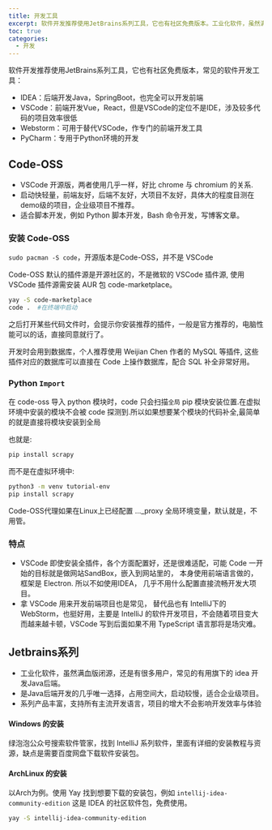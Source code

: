 ```yaml
---
title: 开发工具
excerpt: 软件开发推荐使用JetBrains系列工具，它也有社区免费版本。工业化软件，虽然满血版闭源，还是有很多用户，常见的有用旗下的 idea 开发Java后端
toc: true
categories:
  - 开发
---
```


软件开发推荐使用JetBrains系列工具，它也有社区免费版本，常见的软件开发工具：

- IDEA：后端开发Java，SpringBoot，也完全可以开发前端
- VSCode：前端开发Vue，React，但是VSCode的定位不是IDE，涉及较多代码的项目效率很低
- Webstorm：可用于替代VSCode，作专门的前端开发工具
- PyCharm：专用于Python环境的开发

## Code-OSS

* VSCode 开源版，两者使用几乎一样，好比 chrome 与 chromium 的关系.
* 启动快轻量，前端友好，后端不友好，大项目不友好，具体大的程度目测在demo级的项目，企业级项目不推荐。
* 适合脚本开发，例如 Python 脚本开发，Bash 命令开发，写博客文章。

### 安装 Code-OSS

`sudo pacman -S code`，开源版本是Code-OSS，并不是 VSCode

Code-OSS 默认的插件源是开源社区的，不是微软的 VSCode 插件源, 使用 VSCode 插件源需安装 AUR 包 code-marketplace。

```bash
yay -S code-marketplace
code .  #在终端中启动
```

之后打开某些代码文件时，会提示你安装推荐的插件，一般是官方推荐的，电脑性能可以的话，直接同意就行了。

开发时会用到数据库，个人推荐使用 Weijian Chen 作者的 MySQL 等插件, 这些插件对应的数据库可以直接在 Code 上操作数据库，配合
SQL 补全非常好用。

### Python `Import`

在 code-oss 导入 python 模块时，code 只会扫描`全局` pip 模块安装位置.在虚拟环境中安装的模块不会被 code
探测到.所以如果想要某个模块的代码补全,最简单的就是直接将模块安装到全局

也就是:

```bash
pip install scrapy
```

而不是在虚拟环境中:

```bash
python3 -m venv tutorial-env
pip install scrapy
```

Code-OSS代理如果在Linux上已经配置 ..._proxy 全局环境变量，默认就是，不用管。

### 特点

- VSCode 即使安装全插件，各个方面配置好，还是很难适配，可能 Code 一开始的目标就是做网站SandBox，嵌入到网站里的，
  本身使用前端语言做的，框架是 Electron. 所以不如使用IDEA， 几乎不用什么配置直接流畅开发大项目。
- 拿 VSCode 用来开发前端项目也是常见， 替代品也有 IntelliJ下的 WebStorm，也挺好用，主要是 IntelliJ
  的软件开发项目，不会随着项目变大而越来越卡顿，VSCode 写到后面如果不用 TypeScript 语言那将是场灾难。

## Jetbrains系列

* 工业化软件，虽然满血版闭源，还是有很多用户，常见的有用旗下的 idea 开发Java后端。
* 是Java后端开发的几乎唯一选择，占用空间大，启动较慢，适合企业级项目。
* 系列产品丰富，支持所有主流开发语言，项目的增大不会影响开发效率与体验

#### Windows 的安装

绿泡泡公众号搜索软件管家，找到 IntelliJ 系列软件，里面有详细的安装教程与资源，缺点是需要百度网盘下载软件安装包。

#### ArchLinux 的安装

以Arch为例。使用 Yay 找到想要下载的安装包，例如 `intellij-idea-community-edition` 这是 IDEA 的社区软件包，免费使用。

```bash
yay -S intellij-idea-community-edition
```


